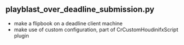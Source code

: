 playblast_over_deadline_submission.py
-------------------------------------

- make a flipbook on a deadline client machine
- make use of custom configuration, part of CrCustomHoudinifxScript plugin
